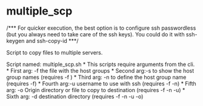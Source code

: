 # multiple_scp

/*** For quicker execution, the best option is to configure ssh passwordless (but you always need to take care of the ssh keys). You could do it with ssh-keygen and ssh-copy-id ***/

Script to copy files to multiple servers.


Script named: multiple_scp.sh
	* This scripts require arguments from the cli.
	* First arg: -f the file with the host groups
	* Second arg:-s to show the host group names (requires -f )
	* Third arg: -n to define the host group name (requires -f)
	* Fourth arg:-u username to use with ssh (requires -f -n)
	* Fifth arg: -o Origin directory or file to copy to destination  (requires -f -n -u)
	* Sixth arg: -d destination directory (requires -f -n -u -o)
